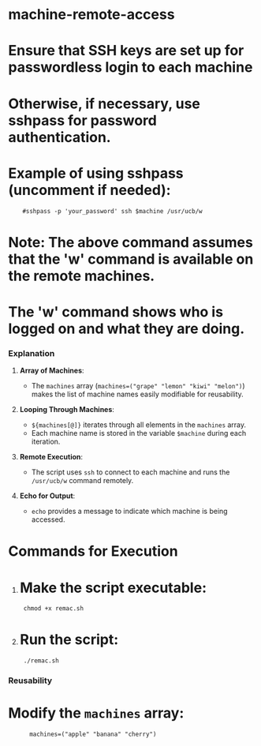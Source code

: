 # machine-remote-access

# Ensure that SSH keys are set up for passwordless login to each machine

# Otherwise, if necessary, use sshpass for password authentication.
# Example of using sshpass (uncomment if needed): 
        #sshpass -p 'your_password' ssh $machine /usr/ucb/w
# Note: The above command assumes that the 'w' command is available on the remote machines.
# The 'w' command shows who is logged on and what they are doing.




### **Explanation**

1. **Array of Machines**:
   - The `machines` array (`machines=("grape" "lemon" "kiwi" "melon")`) makes the list of machine names easily modifiable for reusability.

2. **Looping Through Machines**:
   - `${machines[@]}` iterates through all elements in the `machines` array.
   - Each machine name is stored in the variable `$machine` during each iteration.

3. **Remote Execution**:
   - The script uses `ssh` to connect to each machine and runs the `/usr/ucb/w` command remotely.

4. **Echo for Output**:
   - `echo` provides a message to indicate which machine is being accessed.


# Commands for Execution

1. # Make the script executable:  

        chmod +x remac.sh

2. # Run the script:

        ./remac.sh
   
   

### **Reusability**

# Modify the `machines` array:
          
          machines=("apple" "banana" "cherry")
